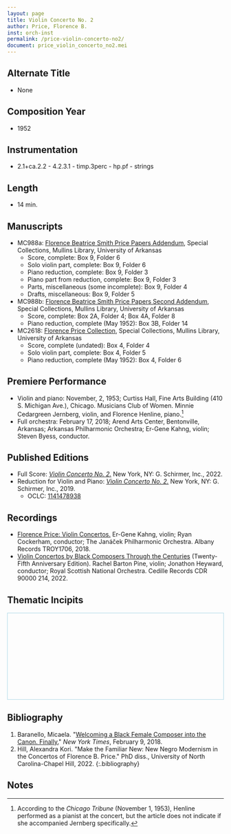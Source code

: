 ```yaml
---
layout: page
title: Violin Concerto No. 2
author: Price, Florence B.
inst: orch-inst
permalink: /price-violin-concerto-no2/
document: price_violin_concerto_no2.mei
---
```


## Alternate Title
- None

## Composition Year
- 1952

## Instrumentation
- 2.1+ca.2.2 - 4.2.3.1 - timp.3perc - hp.pf - strings 

## Length
- 14 min.

## Manuscripts
- MC988a: <a href="https://uark.as.atlas-sys.com/repositories/2/resources/1522" target="_blank">Florence Beatrice Smith Price Papers Addendum</a>, Special Collections, Mullins Library, University of Arkansas
    * Score, complete: Box 9, Folder 6
    * Solo violin part, complete: Box 9, Folder 6
    * Piano reduction, complete: Box 9, Folder 3
    * Piano part from reduction, complete: Box 9, Folder 3
    * Parts, miscellaneous (some incomplete): Box 9, Folder 4
    * Drafts, miscellaneous: Box 9, Folder 5
- MC988b: <a href="https://uark.as.atlas-sys.com/repositories/2/resources/696/" target="_blank">Florence Beatrice Smith Price Papers Second Addendum</a>, Special Collections, Mullins Library, University of Arkansas
    * Score, complete: Box 2A, Folder 4; Box 4A, Folder 8
    * Piano reduction, complete (May 1952): Box 3B, Folder 14
- MC2618: <a href="https://uark.as.atlas-sys.com/repositories/2/resources/2618" target="_blank">Florence Price Collection</a>, Special Collections, Mullins Library, University of Arkansas
    * Score, complete (undated): Box 4, Folder 4
    * Solo violin part, complete: Box 4, Folder 5
    * Piano reduction, complete (May 1952): Box 4, Folder 6

## Premiere Performance
- Violin and piano: November, 2, 1953; Curtiss Hall, Fine Arts Building (410 S. Michigan Ave.), Chicago. Musicians Club of Women. Minnie Cedargreen Jernberg, violin, and Florence Henline, piano.[^fn1]
- Full orchestra: February 17, 2018; Arend Arts Center, Bentonville, Arkansas; Arkansas Philharmonic Orchestra; Er-Gene Kahng, violin; Steven Byess, conductor.

## Published Editions
- Full Score: <a href="https://www.wisemusicclassical.com/work/59062/Violin-Concerto-No-2/" target="_blank">*Violin Concerto No. 2.*</a> New York, NY: G. Schirmer, Inc., 2022.
- Reduction for Violin and Piano: <a href="https://classicalondemand.com/price-violin-concerto-no-2-3476.html" target="_blank">*Violin Concerto No. 2.*</a> New York, NY: G. Schirmer, Inc., 2019.
    * OCLC: <a href="https://www.worldcat.org/title/1141478938" target="_blank">1141478938</a>

## Recordings
- <a href="https://www.albanyrecords.com/mm5/merchant.mvc?Screen=PROD&Product_Code=TROY1706" target="_blank">Florence Price: Violin Concertos.</a> Er-Gene Kahng, violin; Ryan Cockerham, conductor; The Janáček Philharmonic Orchestra. Albany Records TROY1706, 2018.
- <a href="https://www.cedillerecords.org/albums/violin-concertos-by-black-composers-through-the-centuries-25th-anniversary-edition/" target="_blank">Violin Concertos by Black Composers Through the Centuries</a> (Twenty-Fifth Anniversary Edition). Rachel Barton Pine, violin; Jonathon Heyward, conductor; Royal Scottish National Orchestra. Cedille Records CDR 90000 214, 2022.

## Thematic Incipits
<div>
  <div id="app" class="panel" style="border: 1px solid lightblue; min-height: 200px;"></div>
</div>

<script type="module">
  import 'https://www.verovio.org/javascript/app/verovio-app.js';

  const options = {
      defaultView: 'responsive', // default is 'responsive', alternative is 'document'
      defaultZoom: 3, // 0-7, default is 4
      enableResponsive: true, // default is true
      enableDocument: true, // default is true
  }

  // Create the app - here with an empty option object
  const app = new Verovio.App(document.getElementById("app"), options);

  // Load a file (MEI or MusicXML)
  fetch("{{site.baseurl}}/assets/mei/{{page.document}}")
      .then(function(response) {
          return response.text();
      })
      .then(function(text) {
          app.loadData(text);
      });

</script>

## Bibliography
1. Baranello, Micaela. "<a href="https://www.nytimes.com/2018/02/09/arts/music/florence-price-arkansas-symphony-concerto.html" target="_blank">Welcoming a Black Female Composer into the Canon. Finally.</a>" *New York Times*, February 9, 2018.
2. Hill, Alexandra Kori. "Make the Familiar New: New Negro Modernism in the Concertos of Florence B. Price." PhD diss., University of North Carolina-Chapel Hill, 2022.
{:.bibliography}

## Notes
[^fn1]: According to the *Chicago Tribune* (November 1, 1953), Henline performed as a pianist at the concert, but the article does not indicate if she accompanied Jernberg specifically.
